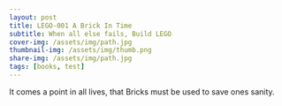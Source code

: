 ```yaml
---
layout: post
title: LEGO-001 A Brick In Time
subtitle: When all else fails, Build LEGO
cover-img: /assets/img/path.jpg
thumbnail-img: /assets/img/thumb.png
share-img: /assets/img/path.jpg
tags: [books, test]
---
```

It comes a point in all lives, that Bricks must be used to save ones sanity.